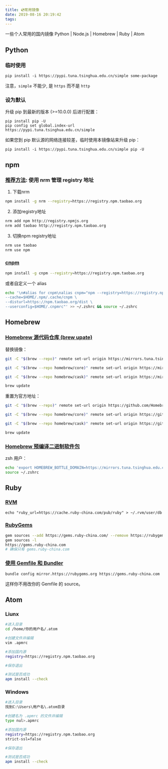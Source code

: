 ```yaml
---
title: 💿常用镜像
date: 2019-08-16 20:19:42
tags:
---
```

一些个人常用的国内镜像
Python | Node.js | Homebrew | Ruby | Atom
<!-- more -->

## Python
### 临时使用
```
pip install -i https://pypi.tuna.tsinghua.edu.cn/simple some-package
```
注意，`simple` 不能少, 是 `https` 而不是 `http`


### 设为默认
升级 pip 到最新的版本 (>=10.0.0) 后进行配置：
```
pip install pip -U
pip config set global.index-url https://pypi.tuna.tsinghua.edu.cn/simple
```
如果您到 pip 默认源的网络连接较差，临时使用本镜像站来升级 pip：
```
pip install -i https://pypi.tuna.tsinghua.edu.cn/simple pip -U
```

## npm


### [推荐方法](https://www.yuque.com/u66058/blog/uciz55): 使用 nrm 管理 registry 地址


1. 下载nrm



```bash
npm install -g nrm --registry=https://registry.npm.taobao.org
```


2. 添加registry地址



```bash
nrm add npm http://registry.npmjs.org
nrm add taobao http://registry.npm.taobao.org
```


3. 切换npm registry地址



```bash
nrm use taobao
nrm use npm
```


### [cnpm](https://npm.taobao.org/)


```bash
npm install -g cnpm --registry=https://registry.npm.taobao.org
```


或者自定义一个 alias
```bash
echo '\n#alias for cnpm\nalias cnpm="npm --registry=https://registry.npm.taobao.org \
--cache=$HOME/.npm/.cache/cnpm \
--disturl=https://npm.taobao.org/dist \
--userconfig=$HOME/.cnpmrc"' >> ~/.zshrc && source ~/.zshrc
```

## Homebrew


### [Homebrew 源代码仓库 (brew upate)](https://mirrors.tuna.tsinghua.edu.cn/help/homebrew/)


替换镜像：


```bash
git -C "$(brew --repo)" remote set-url origin https://mirrors.tuna.tsinghua.edu.cn/git/homebrew/brew.git

git -C "$(brew --repo homebrew/core)" remote set-url origin https://mirrors.tuna.tsinghua.edu.cn/git/homebrew/homebrew-core.git

git -C "$(brew --repo homebrew/cask)" remote set-url origin https://mirrors.tuna.tsinghua.edu.cn/git/homebrew/homebrew-cask.git

brew update
```


重置为官方地址：


```bash
git -C "$(brew --repo)" remote set-url origin https://github.com/Homebrew/brew.git

git -C "$(brew --repo homebrew/core)" remote set-url origin https://github.com/Homebrew/homebrew-core.git

git -C "$(brew --repo homebrew/cask)" remote set-url origin https://github.com/Homebrew/homebrew-cask.git

brew update
```


### [Homebrew 预编译二进制软件包](https://mirrors.tuna.tsinghua.edu.cn/help/homebrew-bottles/)


zsh 用户：


```bash
echo 'export HOMEBREW_BOTTLE_DOMAIN=https://mirrors.tuna.tsinghua.edu.cn/homebrew-bottles' >> ~/.zshrc
source ~/.zshrc
```


## Ruby


### [RVM](https://ruby-china.org/wiki/rvm-guide)


`echo "ruby_url=https://cache.ruby-china.com/pub/ruby" > ~/.rvm/user/db`


### [RubyGems](https://gems.ruby-china.com/)


```bash
gem sources --add https://gems.ruby-china.com/ --remove https://rubygems.org/
gem sources -l
https://gems.ruby-china.com
# 确保只有 gems.ruby-china.com
```


### [使用 Gemfile 和 Bundler](https://gems.ruby-china.com/)


`bundle config mirror.https://rubygems.org https://gems.ruby-china.com`


这样你不用改你的 Gemfile 的 source。


## Atom

### Liunx


```bash
#进入目录
cd /home/你的用户名/.atom

#创建文件并编辑
vim .apmrc

#添加国内源
registry=https://registry.npm.taobao.org

#保存退出

#测试是否成功
apm install --check
```


### Windows


```bash
#进入目录
找到C:\Users\用户名\.atom目录

#创建名为 .apmrc 的文件并编辑
type nul>.apmrc

#添加国内源
registry=https://registry.npm.taobao.org
strict-ssl=false

#保存退出

#测试是否成功
apm install --check
```


